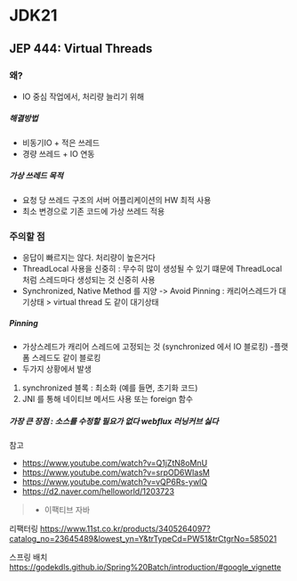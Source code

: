 # JDK21
## JEP 444: Virtual Threads


### 왜?
- IO 중심 작업에서, 처리량 늘리기 위해

##### 해결방법
- 비동기IO + 적은 쓰레드
- 경량 쓰레드 + IO 연동

##### 가상 쓰레드 목적
- 요청 당 쓰레드 구조의 서버 어플리케이션의 HW 최적 사용
- 최소 변경으로 기존 코드에 가상 쓰레드 적용



### 주의할 점
- 응답이 빠르지는 않다. 처리량이 높은거다
- ThreadLocal 사용을 신중히 : 무수히 많이 생성될 수 있기 떄문에 ThreadLocal 처럼 스레드마다 생성되는 것 신중히 사용
- Synchronized, Native Method 를 지양 -> Avoid Pinning : 캐리어스레드가 대기상태 > virtual thread 도 같이 대기상태


##### Pinning
- 가상스레드가 캐리어 스레드에 고정되는 것 (synchronized 에서 IO 블로킹) -플랫폼 스레드도 같이 블로킹
- 두가지 상황에서 발생
1. synchronized 블록 : 최소화 (예를 들면, 초기화 코드)
2. JNI 를 통해 네이티브 메서드 사용 또는 foreign 함수

##### 가장 큰 장점 : 소스를 수정할 필요가 없다 webflux 러닝커브 싫다



참고
- https://www.youtube.com/watch?v=Q1jZtN8oMnU
- https://www.youtube.com/watch?v=srpOD6WIasM
- https://www.youtube.com/watch?v=vQP6Rs-ywlQ
- https://d2.naver.com/helloworld/1203723


> - 이팩티브 자바

리팩터링 
https://www.11st.co.kr/products/3405264097?catalog_no=23645489&lowest_yn=Y&trTypeCd=PW51&trCtgrNo=585021

스프링 배치
https://godekdls.github.io/Spring%20Batch/introduction/#google_vignette
